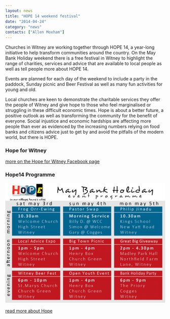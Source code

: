 ```yaml
---
layout: news
title: "HOPE 14 weekend festival"
date: "2014-04-24"
category: "news"
contacts: ["Allen Moxham"]
---
```


Churches in Witney are working together through HOPE 14, a year-long initiative to help transform communities around the country.  On the May Bank Holiday weekend there is a free festival in Witney to highlight the range of charities, services and advice that are available to local people as well as tell people more about HOPE 14.

Events are planned for each day of the weekend to include a party in the paddock, Sunday picnic and Beer Festival as well as many fun activities for young and old.

Local churches are keen to demonstrate the charitable services they offer the people of Witney and give hope to those who feel marginalised or struggling in these difficult economic times. Hope is about a better future, a positive outlook as well as transforming the community for the benefit of everyone.  Social injustice and economic hardships are affecting more people than ever as evidenced by the increasing numbers relying on food banks and citizens advice just to get by and avoid the pitfalls of the modern world, but there is HOPE.

### Hope for Witney

[more on the Hope for Witney Facebook page](https://www.facebook.com/pages/HOPE-in-Witney/483224425121939?ref=nf)

### Hope14 Programme
![Hope14 Programme](/images/hope14.jpg)

[read more about Hope](http://www.hopetogether.org.uk/)